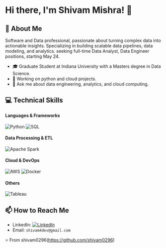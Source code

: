 # Hi there, I'm Shivam Mishra! 👋

## 🚀 About Me
Software and Data professional, passionate about turning complex data into actionable insights. Specializing in building scalable data pipelines, data modeling, and analytics.
seeking full-time Data Analyst, Data Engineer positions, starting May 24.

- 🎓 Graduate Student at Indiana University with a Masters degree in Data Science.
- 🔭 Working on python and cloud projects.
- 💬 Ask me about data engineering, analytics, and cloud computing.

## 💻 Technical Skills
#### Languages & Frameworks
![Python](https://img.shields.io/badge/-Python-black?style=flat-square&logo=Python)
![SQL](https://img.shields.io/badge/-SQL-black?style=flat-square&logo=MySQL)

#### Data Processing & ETL
![Apache Spark](https://img.shields.io/badge/-Apache%20Spark-black?style=flat-square&logo=Apache-Spark)

#### Cloud & DevOps
![AWS](https://img.shields.io/badge/-AWS-black?style=flat-square&logo=amazon-aws)
![Docker](https://img.shields.io/badge/-Docker-black?style=flat-square&logo=Docker)

#### Others
![Tableau](https://img.shields.io/badge/-Tableau-black?style=flat-square&logo=Tableau)

## 📫 How to Reach Me
- LinkedIn: [![LinkedIn](https://img.shields.io/badge/-LinkedIn-blue?style=flat-square&logo=LinkedIn)](https://www.linkedin.com/in/shivam-mishra0296/)
- Email: `shivam4dev@gmail.com`


⭐ From shivam0296(https://github.com/shivam0296)

